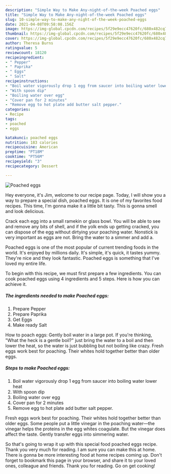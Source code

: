 ```yaml
---
description: "Simple Way to Make Any-night-of-the-week Poached eggs"
title: "Simple Way to Make Any-night-of-the-week Poached eggs"
slug: 10-simple-way-to-make-any-night-of-the-week-poached-eggs
date: 2021-04-08T09:58:08.156Z
image: https://img-global.cpcdn.com/recipes/5f29e9ecc47620fc/680x482cq70/poached-eggs-recipe-main-photo.jpg
thumbnail: https://img-global.cpcdn.com/recipes/5f29e9ecc47620fc/680x482cq70/poached-eggs-recipe-main-photo.jpg
cover: https://img-global.cpcdn.com/recipes/5f29e9ecc47620fc/680x482cq70/poached-eggs-recipe-main-photo.jpg
author: Theresa Burns
ratingvalue: 5
reviewcount: 18120
recipeingredient:
- " Pepper"
- " Paprika"
- " Eggs"
- " Salt"
recipeinstructions:
- "Boil water vigorously drop 1 egg from saucer into boiling water lower heat"
- "With spoon dip"
- "Boiling water over egg"
- "Cover pan for 2 minutes"
- "Remove egg to hot plate add butter salt pepper."
categories:
- Recipe
tags:
- poached
- eggs

katakunci: poached eggs 
nutrition: 183 calories
recipecuisine: American
preptime: "PT18M"
cooktime: "PT56M"
recipeyield: "3"
recipecategory: Dessert

---
```



![Poached eggs](https://img-global.cpcdn.com/recipes/5f29e9ecc47620fc/680x482cq70/poached-eggs-recipe-main-photo.jpg)

Hey everyone, it's Jim, welcome to our recipe page. Today, I will show you a way to prepare a special dish, poached eggs. It is one of my favorites food recipes. This time, I'm gonna make it a little bit tasty. This is gonna smell and look delicious.

Crack each egg into a small ramekin or glass bowl. You will be able to see and remove any bits of shell, and if the yolk ends up getting cracked, you can dispose of the egg without dirtying your poaching water. Nonstick is very important as eggs are not. Bring the water to a simmer and add a.

Poached eggs is one of the most popular of current trending foods in the world. It's enjoyed by millions daily. It's simple, it's quick, it tastes yummy. They're nice and they look fantastic. Poached eggs is something that I've loved my entire life.


To begin with this recipe, we must first prepare a few ingredients. You can cook poached eggs using 4 ingredients and 5 steps. Here is how you can achieve it.

<!--inarticleads1-->

##### The ingredients needed to make Poached eggs:

1. Prepare  Pepper
1. Prepare  Paprika
1. Get  Eggs
1. Make ready  Salt


How to poach eggs: Gently boil water in a large pot. If you&#39;re thinking, &#34;What the heck is a gentle boil?&#34; just bring the water to a boil and then lower the heat, so the water is just bubbling but not boiling like crazy. Fresh eggs work best for poaching. Their whites hold together better than older eggs. 

<!--inarticleads2-->

##### Steps to make Poached eggs:

1. Boil water vigorously drop 1 egg from saucer into boiling water lower heat
1. With spoon dip
1. Boiling water over egg
1. Cover pan for 2 minutes
1. Remove egg to hot plate add butter salt pepper.


Fresh eggs work best for poaching. Their whites hold together better than older eggs. Some people put a little vinegar in the poaching water—the vinegar helps the proteins in the egg whites coagulate. But the vinegar does affect the taste. Gently transfer eggs into simmering water. 

So that's going to wrap it up with this special food poached eggs recipe. Thank you very much for reading. I am sure you can make this at home. There is gonna be more interesting food at home recipes coming up. Don't forget to bookmark this page in your browser, and share it to your loved ones, colleague and friends. Thank you for reading. Go on get cooking!
